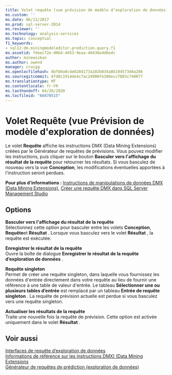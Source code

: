 ```yaml
---
title: Volet requête (vue prévision de modèle d’exploration de données) | Microsoft Docs
ms.custom: ''
ms.date: 06/13/2017
ms.prod: sql-server-2014
ms.reviewer: ''
ms.technology: analysis-services
ms.topic: conceptual
f1_keywords:
- sql12.dm.miningmodeleditor.prediction.query.f1
ms.assetid: fdeec72e-d0bd-4453-9eaa-46436e4d6edc
author: minewiskan
ms.author: owend
manager: craigg
ms.openlocfilehash: 6bfb0a0c4e8284173a102b034a8b19457340a286
ms.sourcegitcommit: 6fd8c1914de4c7ac24900fe388ecc7883c740077
ms.translationtype: MT
ms.contentlocale: fr-FR
ms.lasthandoff: 04/26/2020
ms.locfileid: "66070515"
---
```

# <a name="query-pane-mining-model-prediction-view"></a>Volet Requête (vue Prévision de modèle d'exploration de données)
  Le volet **Requête** affiche les instructions DMX (Data Mining Extensions) créées par le Générateur de requêtes de prévisions. Vous pouvez modifier les instructions, puis cliquer sur le bouton **Basculer vers l'affichage du résultat de la requête** pour retourner les résultats. Si vous basculez de nouveau vers la vue **Conception**, les modifications éventuelles apportées à l'instruction seront perdues.  
  
 **Pour plus d’informations :** [Instructions de manipulations de données DMX &#40;Data Mining Extensions&#41;](/sql/dmx/dmx-statements-data-manipulation), [Créer une requête DMX dans SQL Server Management Studio](data-mining/create-a-dmx-query-in-sql-server-management-studio.md)  
  
## <a name="options"></a>Options  
 **Basculer vers l'affichage du résultat de la requête**  
 Sélectionnez cette option pour basculer entre les volets **Conception**, **Requête**et **Résultat** . Lorsque vous basculez vers le volet **Résultat** , la requête est exécutée.  
  
 **Enregistrer le résultat de la requête**  
 Ouvre la boîte de dialogue **Enregistrer le résultat de la requête d’exploration de données** .  
  
 **Requête singleton**  
 Permet de créer une requête singleton, dans laquelle vous fournissez les données d'entrée directement dans votre requête au lieu de fournir une référence à une table de valeur d'entrée. Le tableau **Sélectionner une ou plusieurs tables d’entrée** est remplacé par un tableau **Entrée de requête singleton** . La requête de prévision actuelle est perdue si vous basculez vers une requête singleton.  
  
 **Actualiser les résultats de la requête**  
 Traite une nouvelle fois la requête de prévision. Cette option est activée uniquement dans le volet **Résultat** .  
  
## <a name="see-also"></a>Voir aussi  
 [Interfaces de requête d’exploration de données](data-mining/data-mining-query-tools.md)   
 [Informations de référence sur les instructions DMX&#41; &#40;Data Mining Extensions](/sql/dmx/data-mining-extensions-dmx-statements)   
 [Générateur de requêtes de prédiction &#40;exploration de données&#41;](prediction-query-builder-data-mining.md)  
  
  
